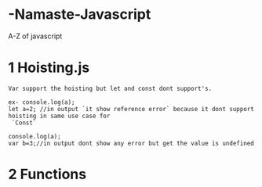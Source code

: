 # -Namaste-Javascript

A-Z of javascript

# 1 Hoisting.js
`Var support the hoisting but let and const dont support's.`

    ex- console.log(a);
    let a=2; //in output `it show reference error` because it dont support hoisting in same use case for
     `Const`

    console.log(a);
    var b=3;//in output dont show any error but get the value is undefined
# 2 Functions    